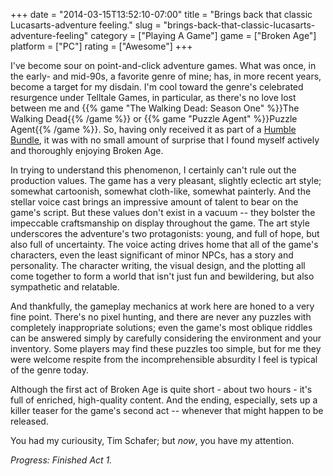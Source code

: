 +++
date = "2014-03-15T13:52:10-07:00"
title = "Brings back that classic Lucasarts-adventure feeling."
slug = "brings-back-that-classic-lucasarts-adventure-feeling"
category = ["Playing A Game"]
game = ["Broken Age"]
platform = ["PC"]
rating = ["Awesome"]
+++

I've become sour on point-and-click adventure games.  What was once, in the early- and mid-90s, a favorite genre of mine; has, in more recent years, become a target for my disdain.  I'm cool toward the genre's celebrated resurgence under Telltale Games, in particular, as there's no love lost between me and {{% game "The Walking Dead: Season One" %}}The Walking Dead{{% /game %}} or {{% game "Puzzle Agent" %}}Puzzle Agent{{% /game %}}.  So, having only received it as part of a <a href="http://www.humblebundle.com">Humble Bundle</a>, it was with no small amount of surprise that I found myself actively and thoroughly enjoying Broken Age.

In trying to understand this phenomenon, I certainly can't rule out the production values.  The game has a very pleasant, slightly eclectic art style; somewhat cartoonish, somewhat cloth-like, somewhat painterly.  And the stellar voice cast brings an impressive amount of talent to bear on the game's script.  But these values don't exist in a vacuum -- they bolster the impeccable craftsmanship on display throughout the game.  The art style underscores the adventure's two protagonists: young, and full of hope, but also full of uncertainty.  The voice acting drives home that all of the game's characters, even the least significant of minor NPCs, has a story and personality.  The character writing, the visual design, and the plotting all come together to form a world that isn't just fun and bewildering, but also sympathetic and relatable.

And thankfully, the gameplay mechanics at work here are honed to a very fine point.  There's no pixel hunting, and there are never any puzzles with completely inappropriate solutions; even the game's most oblique riddles can be answered simply by carefully considering the environment and your inventory.  Some players may find these puzzles too simple, but for me they were welcome respite from the incomprehensible absurdity I feel is typical of the genre today.

Although the first act of Broken Age is quite short - about two hours - it's full of enriched, high-quality content.  And the ending, especially, sets up a killer teaser for the game's second act -- whenever that might happen to be released.

You had my curiousity, Tim Schafer; but <i>now</i>, you have my attention.

<i>Progress: Finished Act 1.</i>
